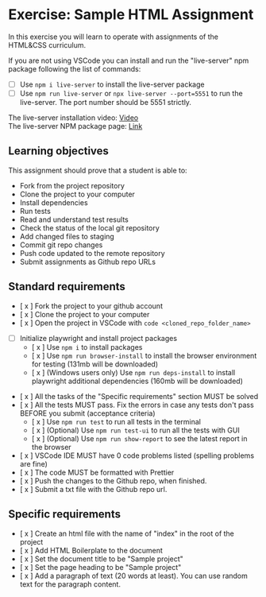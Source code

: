 # Exercise: Sample HTML Assignment

In this exercise you will learn to operate with assignments of the HTML&CSS curriculum.

If you are not using VSCode you can install and run the "live-server" npm package following the list of commands:

- [ ] Use `npm i live-server` to install the live-server package
- [ ] Use `npm run live-server` or `npx live-server --port=5551` to run the live-server. The port number should be 5551 strictly.

The live-server installation video: [Video](https://www.loom.com/share/ca99ebec79d14bfa9fc4dd012661f919?sid=0c702a22-c5bd-4608-93d2-0643aecb4b07)  
The live-server NPM package page: [Link](https://www.npmjs.com/package/live-server)

## Learning objectives

This assignment should prove that a student is able to:

- Fork from the project repository
- Clone the project to your computer
- Install dependencies
- Run tests
- Read and understand test results
- Check the status of the local git repository
- Add changed files to staging
- Commit git repo changes
- Push code updated to the remote repository
- Submit assignments as Github repo URLs

## Standard requirements

- [ x ] Fork the project to your github account
- [ x ] Clone the project to your computer
- [ x ] Open the project in VSCode with `code <cloned_repo_folder_name>`
- [ ] Initialize playwright and install project packages
  - [ x ] Use `npm i` to install packages
  - [ x ] Use `npm run browser-install` to install the browser environment for testing (131mb will be downloaded)
  - [ x ] (Windows users only) Use `npm run deps-install` to install playwright additional dependencies (160mb will be downloaded)
- [ x ] All the tasks of the "Specific requirements" section MUST be solved
- [ x ] All the tests MUST pass. Fix the errors in case any tests don't pass BEFORE you submit (acceptance criteria)
  - [ x ] Use `npm run test` to run all tests in the terminal
  - [ x ] (Optional) Use `npm run test-ui` to run all the tests with GUI
  - [ x ] (Optional) Use `npm run show-report` to see the latest report in the browser
- [ x ] VSCode IDE MUST have 0 code problems listed (spelling problems are fine)
- [ x ] The code MUST be formatted with Prettier
- [ x ] Push the changes to the Github repo, when finished.
- [ x ] Submit a txt file with the Github repo url.

## Specific requirements

- [ x ] Create an html file with the name of "index" in the root of the project
- [ x ] Add HTML Boilerplate to the document
- [ x ] Set the document title to be "Sample project"
- [ x ] Set the page heading to be "Sample project"
- [ x ] Add a paragraph of text (20 words at least). You can use random text for the paragraph content.
